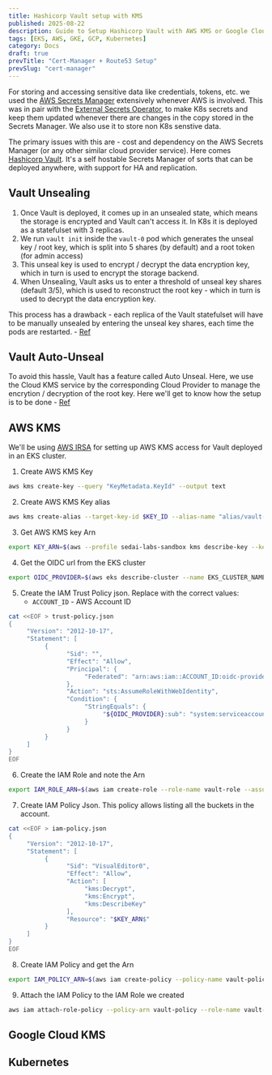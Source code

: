 ```yaml
---
title: Hashicorp Vault setup with KMS
published: 2025-08-22
description: Guide to Setup Hashicorp Vault with AWS KMS or Google Cloud KMS
tags: [EKS, AWS, GKE, GCP, Kubernetes]
category: Docs
draft: true
prevTitle: "Cert-Manager + Route53 Setup"
prevSlug: "cert-manager"
---
```

For storing and accessing sensitive data like credentials, tokens, etc. we used the [AWS Secrets Manager](https://docs.aws.amazon.com/secretsmanager/latest/userguide/managing-secrets.html) extensively whenever AWS is involved. This was in pair with the [External Secrets Operator](https://external-secrets.io), to make K8s secrets and keep them updated whenever there are changes in the copy stored in the Secrets Manager. We also use it to store non K8s senstive data.

The primary issues with this are - cost and dependency on the AWS Secrets Manager (or any other similar cloud provider service). Here comes [Hashicorp Vault](https://developer.hashicorp.com/vault). It's a self hostable Secrets Manager of sorts that can be deployed anywhere, with support for HA and replication. 

## Vault Unsealing
1. Once Vault is deployed, it comes up in an unsealed state, which means the storage is encrypted and Vault can't access it. In K8s it is deployed as a statefulset with 3 replicas.
2. We run `vault init` inside the `vault-0` pod which generates the unseal key / root key, which is split into 5 shares (by default) and a root token (for admin access)
3. This unseal key is used to encrypt / decrypt the data encryption key, which in turn is used to encrypt the storage backend.
4. When Unsealing, Vault asks us to enter a threshold of unseal key shares (default 3/5), which is used to reconstruct the root key - which in turn is used to decrypt the data encryption key.

This process has a drawback - each replica of the Vault statefulset will have to be manually unsealed by entering the unseal key shares, each time the pods are restarted. - [Ref](https://developer.hashicorp.com/vault/docs/concepts/seal)

## Vault Auto-Unseal
To avoid this hassle, Vault has a feature called Auto Unseal. Here, we use the Cloud KMS service by the corresponding Cloud Provider to manage the encrytion / decryption of the root key. Here we'll get to know how the setup is to be done - [Ref](https://developer.hashicorp.com/vault/tutorials/auto-unseal)

## AWS KMS
We'll be using [AWS IRSA](https://docs.aws.amazon.com/eks/latest/userguide/iam-roles-for-service-accounts.html) for setting up AWS KMS access for Vault deployed in an EKS cluster.

1. Create AWS KMS Key
```zsh showLineNumbers=false frame=none
aws kms create-key --query "KeyMetadata.KeyId" --output text
```
2. Create AWS KMS Key alias
```zsh showLineNumbers=false frame=none
aws kms create-alias --target-key-id $KEY_ID --alias-name "alias/vault-key"
```
3. Get AWS KMS key Arn
```zsh showLineNumbers=false frame=none
export KEY_ARN=$(aws --profile sedai-labs-sandbox kms describe-key --key-id $KEY_ID --query "KeyMetadata.Arn" --output text)
```
4. Get the OIDC url from the EKS cluster
```zsh showLineNumbers=false frame=none
export OIDC_PROVIDER=$(aws eks describe-cluster --name EKS_CLUSTER_NAME --query "cluster.identity.oidc.issuer" --output text | cut -d'/' -f3-)
```
5. Create the IAM Trust Policy json. Replace with the correct values:
	* `ACCOUNT_ID` - AWS Account ID
```zsh showLineNumbers=false frame=none
cat <<EOF > trust-policy.json
{
	 "Version": "2012-10-17",
	 "Statement": [
		  {
				"Sid": "",
				"Effect": "Allow",
				"Principal": {
					 "Federated": "arn:aws:iam::ACCOUNT_ID:oidc-provider/${OIDC_PROVIDER}"
				},
				"Action": "sts:AssumeRoleWithWebIdentity",
				"Condition": {
					 "StringEquals": {
						  "${OIDC_PROVIDER}:sub": "system:serviceaccount:vault:vault"
					 }
				}
		  }
	 ]
}
EOF
```
6. Create the IAM Role and note the Arn
```zsh showLineNumbers=false frame=none
export IAM_ROLE_ARN=$(aws iam create-role --role-name vault-role --assume-role-policy-document file://trust-policy.json --query "Role.Arn" --output text)
```
7. Create IAM Policy Json. This policy allows listing all the buckets in the account.
```zsh showLineNumbers=false frame=none
cat <<EOF > iam-policy.json
{
	 "Version": "2012-10-17",
	 "Statement": [
		  {
				"Sid": "VisualEditor0",
				"Effect": "Allow",
				"Action": [
					 "kms:Decrypt",
					 "kms:Encrypt",
					 "kms:DescribeKey"
				],
				"Resource": "$KEY_ARN$"
		  }
	 ]
}
EOF
```
8. Create IAM Policy and get the Arn
```zsh showLineNumbers=false frame=none
export IAM_POLICY_ARN=$(aws iam create-policy --policy-name vault-policy --policy-document file://iam-policy.json --query "Policy.Arn" --output text)
```
9. Attach the IAM Policy to the IAM Role we created 
```zsh showLineNumbers=false frame=none
aws iam attach-role-policy --policy-arn vault-policy --role-name vault-role
```

## Google Cloud KMS

## Kubernetes